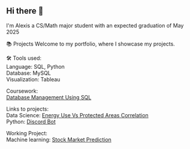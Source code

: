 ## Hi there 👋

I'm Alexis a CS/Math major student with an expected graduation of May 2025

📚 Projects
Welcome to my portfolio, where I showcase my projects.

🛠️ Tools used:<br/>
Language: SQL, Python <br/>
Database: MySQL<br/>
Visualization: Tableau <br/>

Coursework:  <br/>
[Database Management Using SQL](https://github.com/Yaten-Codes/Database-Management-Coursework)

Links to projects:<br/>
Data Science: [Energy Use Vs Protected Areas Correlation](https://github.com/Yaten-Codes/Energy-Use-Vs-Protected-Areas) <br/>
Python: [Discord Bot]([https://github.com/Yaten-Codes/Discord-Bot-Project/blob/main/Latest_updated/Book_Bot.py](https://github.com/Yaten-Codes/Discord-Bot-Project/tree/main))

Working Project:<br/>
Machine learning: [Stock Market Prediction](https://github.com/Yaten-Codes/Stock_market_prediction)




<!--  
Here are some ideas to get you started:
- 🔭 I’m currently working on ...
- 🌱 I’m currently learning ...
- 👯 I’m looking to collaborate on ...
- 🤔 I’m looking for help with ...
- 💬 Ask me about ...
- 📫 How to reach me: ...
- 😄 Pronouns: ...
- ⚡ Fun fact: ...
-->
